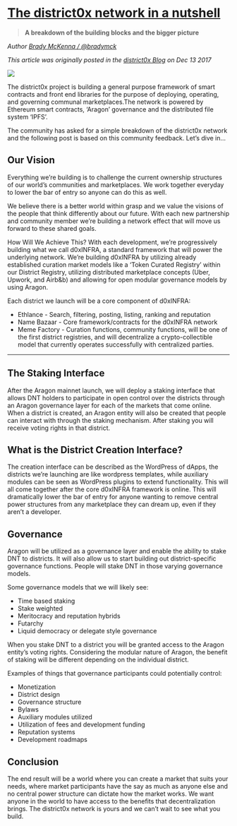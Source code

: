 # [The district0x network in a nutshell](https://blog.district0x.io/the-district0x-network-in-a-nutshell-864a391e0b4)
> **A breakdown of the building blocks and the bigger picture**

_Author [Brady McKenna / @bradymck](https://github.com/bradymck)_

_This article was originally posted in the [district0x Blog](https://blog.district0x.io/) on Dec 13 2017_

![](images/district0x_nutshell01.jpeg)

The district0x project is building a general purpose framework of smart contracts and front end libraries for the purpose of deploying, operating, and governing communal marketplaces.The network is powered by Ethereum smart contracts, ‘Aragon’ governance and the distributed file system ‘IPFS’.

The community has asked for a simple breakdown of the district0x network and the following post is based on this community feedback. Let’s dive in…

## Our Vision
Everything we’re building is to challenge the current ownership structures of our world’s communities and marketplaces. We work together everyday to lower the bar of entry so anyone can do this as well.

We believe there is a better world within grasp and we value the visions of the people that think differently about our future. With each new partnership and community member we’re building a network effect that will move us forward to these shared goals.

How Will We Achieve This?
With each development, we’re progressively building what we call d0xINFRA, a standard framework that will power the underlying network. We’re building d0xINFRA by utilizing already established curation market models like a ‘Token Curated Registry’ within our District Registry, utilizing distributed marketplace concepts (Uber, Upwork, and Airb&b) and allowing for open modular governance models by using Aragon.

Each district we launch will be a core component of d0xINFRA:

- Ethlance - Search, filtering, posting, listing, ranking and reputation
- Name Bazaar - Core framework/contracts for the d0xINFRA network
- Meme Factory - Curation functions, community functions, will be one of the first district registries, and will decentralize a crypto-collectible model that currently operates successfully with centralized parties.
___
## The Staking Interface
After the Aragon mainnet launch, we will deploy a staking interface that allows DNT holders to participate in open control over the districts through an Aragon governance layer for each of the markets that come online. When a district is created, an Aragon entity will also be created that people can interact with through the staking mechanism. After staking you will receive voting rights in that district.

## What is the District Creation Interface?
The creation interface can be described as the WordPress of dApps, the districts we’re launching are like wordpress templates, while auxiliary modules can be seen as WordPress plugins to extend functionality. This will all come together after the core d0xINFRA framework is online. This will dramatically lower the bar of entry for anyone wanting to remove central power structures from any marketplace they can dream up, even if they aren’t a developer.

## Governance
Aragon will be utilized as a governance layer and enable the ability to stake DNT to districts. It will also allow us to start building out district-specific governance functions. People will stake DNT in those varying governance models.

Some governance models that we will likely see:

- Time based staking
- Stake weighted
- Meritocracy and reputation hybrids
- Futarchy
- Liquid democracy or delegate style governance

When you stake DNT to a district you will be granted access to the Aragon entity’s voting rights. Considering the modular nature of Aragon, the benefit of staking will be different depending on the individual district.

Examples of things that governance participants could potentially control:

- Monetization
- District design
- Governance structure
- Bylaws
- Auxiliary modules utilized
- Utilization of fees and development funding
- Reputation systems
- Development roadmaps

## Conclusion
The end result will be a world where you can create a market that suits your needs, where market participants have the say as much as anyone else and no central power structure can dictate how the market works. We want anyone in the world to have access to the benefits that decentralization brings. The district0x network is yours and we can’t wait to see what you build.
